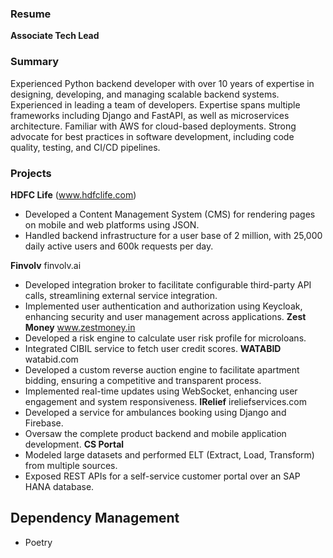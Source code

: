### Resume
**Associate Tech Lead**

### Summary
Experienced Python backend developer with over 10 years of expertise in designing, developing, and managing scalable backend
systems. Experienced in leading a team of developers. Expertise spans multiple frameworks including Django and FastAPI, as well as
microservices architecture. Familiar with AWS for cloud-based deployments. Strong advocate for best practices in software
development, including code quality, testing, and CI/CD pipelines.

### Projects
**HDFC Life**
(www.hdfclife.com)
- Developed a Content Management System (CMS) for rendering pages on mobile and web platforms using JSON.
- Handled backend infrastructure for a user base of 2 million, with 25,000 daily active users and 600k requests per day.

**Finvolv**
finvolv.ai
- Developed integration broker to facilitate configurable third-party API calls, streamlining external service integration.
- Implemented user authentication and authorization using Keycloak, enhancing security and user management across
applications.
**Zest Money**
www.zestmoney.in
- Developed a risk engine to calculate user risk profile for microloans.
- Integrated CIBIL service to fetch user credit scores.
**WATABID**
watabid.com
- Developed a custom reverse auction engine to facilitate apartment bidding, ensuring a competitive and transparent process.
- Implemented real-time updates using WebSocket, enhancing user engagement and system responsiveness.
**IRelief**
ireliefservices.com
- Developed a service for ambulances booking using Django and Firebase.
- Oversaw the complete product backend and mobile application development.
**CS Portal**
- Modeled large datasets and performed ELT (Extract, Load, Transform) from multiple sources.
- Exposed REST APIs for a self-service customer portal over an SAP HANA database.



## Dependency Management
  - Poetry
